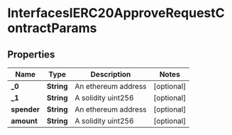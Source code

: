 

# InterfacesIERC20ApproveRequestContractParams


## Properties

| Name | Type | Description | Notes |
|------------ | ------------- | ------------- | -------------|
|**_0** | **String** | An ethereum address |  [optional] |
|**_1** | **String** | A solidity uint256 |  [optional] |
|**spender** | **String** | An ethereum address |  [optional] |
|**amount** | **String** | A solidity uint256 |  [optional] |



